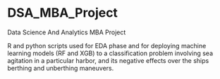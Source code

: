 # DSA_MBA_Project
Data Science And Analytics MBA Project

R and python scripts used for EDA phase and for deploying machine learning models (RF and XGB) to a classification problem involving sea agitation in a particular harbor, and its negative effects over the ships berthing and unberthing maneuvers.
